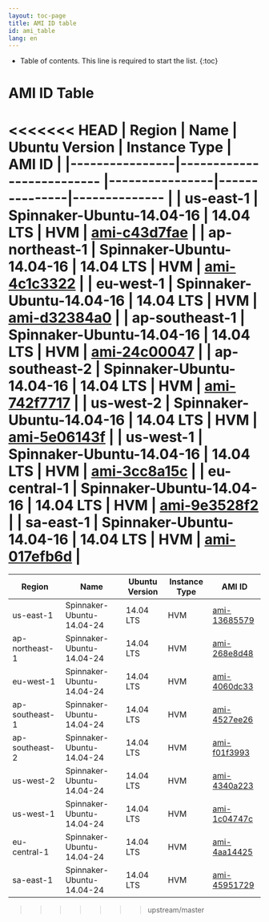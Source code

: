 ```yaml
---
layout: toc-page
title: AMI ID table
id: ami_table
lang: en
---
```


* Table of contents. This line is required to start the list.
{:toc}

# AMI ID Table


<<<<<<< HEAD
| Region         | Name                      | Ubuntu Version | Instance Type | AMI ID                                                                                               |
|----------------|-------------------------- |----------------|---------------|--------------                                                                                        |
| us-east-1      | Spinnaker-Ubuntu-14.04-16 | 14.04 LTS      | HVM           | [ami-c43d7fae](https://console.aws.amazon.com/ec2/home?region=us-east-1#launchAmi=ami-c43d7fae)      |
| ap-northeast-1 | Spinnaker-Ubuntu-14.04-16 | 14.04 LTS      | HVM           | [ami-4c1c3322](https://console.aws.amazon.com/ec2/home?region=ap-northeast-1#launchAmi=ami-4c1c3322) |
| eu-west-1      | Spinnaker-Ubuntu-14.04-16 | 14.04 LTS      | HVM           | [ami-d32384a0](https://console.aws.amazon.com/ec2/home?region=eu-west-1#launchAmi=ami-d32384a0)      |
| ap-southeast-1 | Spinnaker-Ubuntu-14.04-16 | 14.04 LTS      | HVM           | [ami-24c00047](https://console.aws.amazon.com/ec2/home?region=ap-southeast-1#launchAmi=ami-24c00047) |
| ap-southeast-2 | Spinnaker-Ubuntu-14.04-16 | 14.04 LTS      | HVM           | [ami-742f7717](https://console.aws.amazon.com/ec2/home?region=ap-southeast-2#launchAmi=ami-742f7717) |
| us-west-2      | Spinnaker-Ubuntu-14.04-16 | 14.04 LTS      | HVM           | [ami-5e06143f](https://console.aws.amazon.com/ec2/home?region=us-west-2#launchAmi=ami-5e06143f)      |
| us-west-1      | Spinnaker-Ubuntu-14.04-16 | 14.04 LTS      | HVM           | [ami-3cc8a15c](https://console.aws.amazon.com/ec2/home?region=us-west-1#launchAmi=ami-3cc8a15c)      |
| eu-central-1   | Spinnaker-Ubuntu-14.04-16 | 14.04 LTS      | HVM           | [ami-9e3528f2](https://console.aws.amazon.com/ec2/home?region=eu-central-1#launchAmi=ami-9e3528f2)   |
| sa-east-1      | Spinnaker-Ubuntu-14.04-16 | 14.04 LTS      | HVM           | [ami-017efb6d](https://console.aws.amazon.com/ec2/home?region=sa-east-1#launchAmi=ami-017efb6d)      |
=======
| Region           | Name                       | Ubuntu Version   | Instance Type   | AMI ID                                                                                               |
| ---------------- | -------------------------- | ---------------- | --------------- | --------------                                                                                       |
| us-east-1        | Spinnaker-Ubuntu-14.04-24  | 14.04 LTS        | HVM             | [ami-13685579](https://console.aws.amazon.com/ec2/home?region=us-east-1#launchAmi=ami-13685579)      |
| ap-northeast-1   | Spinnaker-Ubuntu-14.04-24  | 14.04 LTS        | HVM             | [ami-268e8d48](https://console.aws.amazon.com/ec2/home?region=ap-northeast-1#launchAmi=ami-268e8d48) |
| eu-west-1        | Spinnaker-Ubuntu-14.04-24  | 14.04 LTS        | HVM             | [ami-4060dc33](https://console.aws.amazon.com/ec2/home?region=eu-west-1#launchAmi=ami-4060dc33)      |
| ap-southeast-1   | Spinnaker-Ubuntu-14.04-24  | 14.04 LTS        | HVM             | [ami-4527ee26](https://console.aws.amazon.com/ec2/home?region=ap-southeast-1#launchAmi=ami-4527ee26) |
| ap-southeast-2   | Spinnaker-Ubuntu-14.04-24  | 14.04 LTS        | HVM             | [ami-f01f3993](https://console.aws.amazon.com/ec2/home?region=ap-southeast-2#launchAmi=ami-f01f3993) |
| us-west-2        | Spinnaker-Ubuntu-14.04-24  | 14.04 LTS        | HVM             | [ami-4340a223](https://console.aws.amazon.com/ec2/home?region=us-west-2#launchAmi=ami-4340a223)      |
| us-west-1        | Spinnaker-Ubuntu-14.04-24  | 14.04 LTS        | HVM             | [ami-1c04747c](https://console.aws.amazon.com/ec2/home?region=us-west-1#launchAmi=ami-1c04747c)      |
| eu-central-1     | Spinnaker-Ubuntu-14.04-24  | 14.04 LTS        | HVM             | [ami-4aa14425](https://console.aws.amazon.com/ec2/home?region=eu-central-1#launchAmi=ami-4aa14425)   |
| sa-east-1        | Spinnaker-Ubuntu-14.04-24  | 14.04 LTS        | HVM             | [ami-45951729](https://console.aws.amazon.com/ec2/home?region=sa-east-1#launchAmi=ami-45951729)      |
>>>>>>> upstream/master
